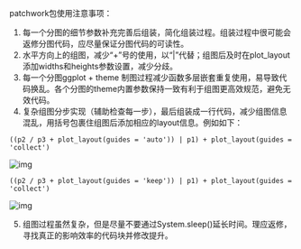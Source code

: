 patchwork包使用注意事项：

1. 每一个分图的细节参数补充完善后组装，简化组装过程。组装过程中很可能会返修分图代码，应尽量保证分图代码的可读性。
2. 水平方向上的组图，减少“+”号的使用，以“|”代替；组图后及时在plot_layout添加widths和heights参数设置，减少分歧。
3. 每一个分图ggplot + theme 制图过程减少函数多层嵌套重复使用，易导致代码换乱。各个分图的theme内置参数保持一致有利于组图更高效规范，避免无效代码。
4. 复杂组图分步实现（辅助检查每一步），最后组装成一行代码，减少组图信息混乱，用括号包裹住组图后添加相应的layout信息。例如如下：

```
((p2 / p3 + plot_layout(guides = 'auto')) | p1) + plot_layout(guides = 'collect')
```

![img](https://patchwork.data-imaginist.com/articles/guides/layout_files/figure-html/unnamed-chunk-22-1.png)



```
((p2 / p3 + plot_layout(guides = 'keep')) | p1) + plot_layout(guides = 'collect')
```

![img](https://patchwork.data-imaginist.com/articles/guides/layout_files/figure-html/unnamed-chunk-23-1.png)



5. 组图过程虽然复杂，但是尽量不要通过System.sleep()延长时间。理应返修，寻找真正的影响效率的代码块并修改提升。

